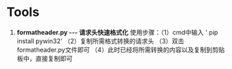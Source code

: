 # Tools
1. **formatheader.py --- 请求头快速格式化**
   使用步骤：（1）cmd中输入 ' pip install pywin32'
         （2）复制所需格式转换的请求头
         （3）双击formatheader.py文件即可
         （4）此时已经将所需转换的内容以及复制到剪贴板中，直接复制即可

